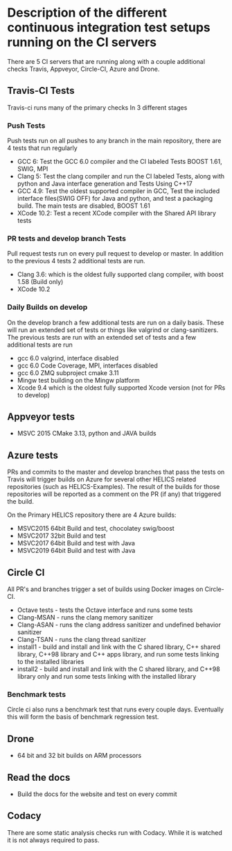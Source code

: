 # Description of the different continuous integration test setups running on the CI servers

There are 5 CI servers that are running along with a couple additional checks
Travis, Appveyor, Circle-CI, Azure and Drone.

## Travis-CI Tests
Travis-ci runs many of the primary checks  In 3 different stages

### Push Tests
Push tests run on all pushes to any branch in the main repository, there are 4 tests that run regularly

 - GCC 6: Test the GCC 6.0 compiler and the CI labeled Tests  BOOST 1.61, SWIG, MPI
 - Clang 5: Test the clang compiler and run the CI labeled Tests, along with python and Java interface generation and Tests Using C++17
 - GCC 4.9: Test the oldest supported compiler in GCC,  Test the included interface files(SWIG OFF) for Java and python, and test a packaging build.  The main tests are disabled,  BOOST 1.61
 - XCode 10.2: Test a recent XCode compiler with the Shared API library tests

### PR tests and develop branch Tests
Pull request tests run on every pull request to develop or master. In addition to the previous 4 tests 2 additional tests are run.
 - Clang 3.6: which is the oldest fully supported clang compiler, with boost 1.58 (Build only)
 - XCode 10.2

### Daily Builds on develop
On the develop branch a few additional tests are run on a daily basis.  These will run an extended set of tests or things like valgrind or clang-sanitizers.  The previous tests are run with an extended set of tests and a few additional tests are run

  - gcc 6.0 valgrind, interface disabled
  - gcc 6.0 Code Coverage, MPI, interfaces disabled
  - gcc 6.0 ZMQ subproject cmake 3.11
  - Mingw  test building on the Mingw platform
  - Xcode 9.4 which is the oldest fully supported Xcode version (not for PRs to develop)

## Appveyor tests
  - MSVC 2015 CMake 3.13,  python and JAVA builds 

## Azure tests
PRs and commits to the master and develop branches that pass the tests on Travis will trigger builds on Azure for several other HELICS related repositories (such as HELICS-Examples). The result of the builds for those repositories will be reported as a comment on the PR (if any) that triggered the build.

On the Primary HELICS repository there are 4 Azure builds:
-    MSVC2015 64bit Build and test, chocolatey swig/boost
-    MSVC2017 32bit Build and test
-    MSVC2017 64bit Build and test with Java
-    MSVC2019 64bit Build and test with Java 

## Circle CI
All PR's and branches trigger a set of builds using Docker images on Circle-CI.  
-   Octave tests - tests the Octave interface and runs some tests
-   Clang-MSAN - runs the clang memory sanitizer
-   Clang-ASAN - runs the clang address sanitizer and undefined behavior sanitizer
-   Clang-TSAN - runs the clang thread sanitizer
-   install1  - build and install and link with the C shared library, C\++ shared library, C\++98 library and C\++ apps library, and run some tests linking to the installed libraries
-   install2  - build and install and link with the C shared library, and C\++98 library only and run some tests linking with the installed library

### Benchmark tests
   Circle ci also runs a benchmark test that runs every couple days.  Eventually this will form the basis of benchmark regression test.  

## Drone
-  64 bit and 32 bit builds on ARM processors

## Read the docs
-  Build the docs for the website and test on every commit

## Codacy
There are some static analysis checks run with Codacy.  While it is watched it is not always required to pass.  
